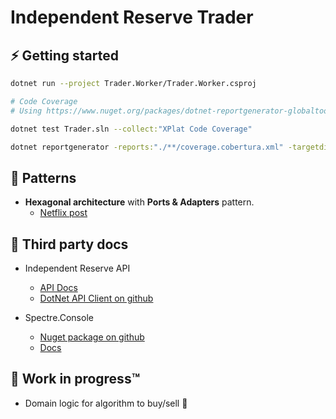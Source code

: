 # Independent Reserve Trader

## ⚡ Getting started

```bash
dotnet run --project Trader.Worker/Trader.Worker.csproj
```

```bash
# Code Coverage
# Using https://www.nuget.org/packages/dotnet-reportgenerator-globaltool

dotnet test Trader.sln --collect:"XPlat Code Coverage"

dotnet reportgenerator -reports:"./**/coverage.cobertura.xml" -targetdir:"./CoverageReport" -reporttypes:"html"
```

## 🎩 Patterns

- __Hexagonal architecture__ with __Ports & Adapters__ pattern.
  - [Netflix post](https://netflixtechblog.com/ready-for-changes-with-hexagonal-architecture-b315ec967749)

## 🤝 Third party docs

- Independent Reserve API
  - [API Docs](https://www.independentreserve.com/nz/products/api)
  - [DotNet API Client on github](https://github.com/independentreserve/dotNetApiClient)

- Spectre.Console
  - [Nuget package on github](https://github.com/spectreconsole/spectre.console)
  - [Docs](https://spectreconsole.net/)

## 🔧 Work in progress™

- Domain logic for algorithm to buy/sell 🤡
